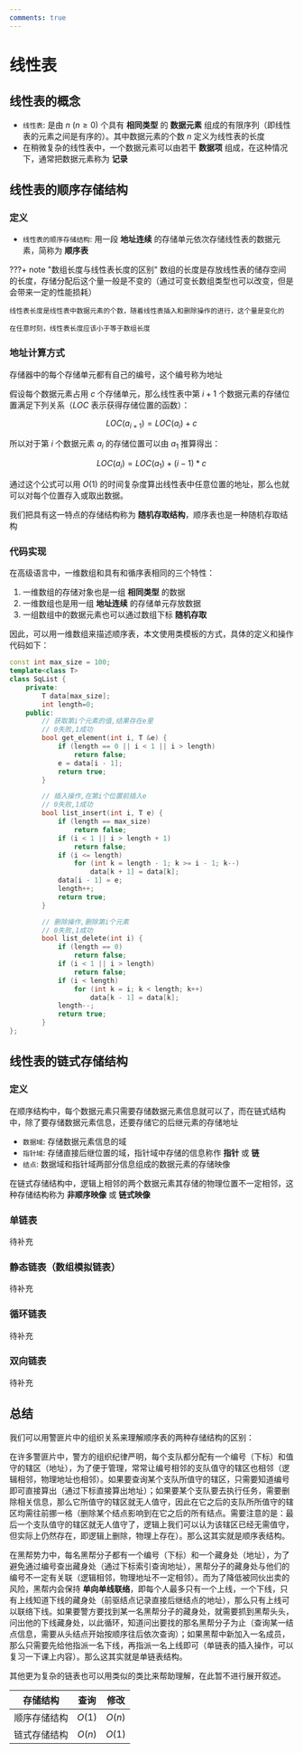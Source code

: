 ```yaml
---
comments: true
---
```


# 线性表

## 线性表的概念

- `线性表`: 是由 $n\ (n\ge0)$ 个具有 **相同类型** 的 **数据元素** 组成的有限序列（即线性表的元素之间是有序的）。其中数据元素的个数 $n$ 定义为线性表的长度
- 在稍微复杂的线性表中，一个数据元素可以由若干 **数据项** 组成，在这种情况下，通常把数据元素称为 **记录**

## 线性表的顺序存储结构

### 定义

- `线性表的顺序存储结构`: 用一段 **地址连续** 的存储单元依次存储线性表的数据元素，简称为 **顺序表**

???+ note "数组长度与线性表长度的区别"
    数组的长度是存放线性表的储存空间的长度，存储分配后这个量一般是不变的（通过可变长数组类型也可以改变，但是会带来一定的性能损耗）

    线性表长度是线性表中数据元素的个数，随着线性表插入和删除操作的进行，这个量是变化的
    
    在任意时刻，线性表长度应该小于等于数组长度

### 地址计算方式

存储器中的每个存储单元都有自己的编号，这个编号称为地址

假设每个数据元素占用 $c$ 个存储单元，那么线性表中第 $i+1$ 个数据元素的存储位置满足下列关系（$LOC$ 表示获得存储位置的函数）：

$$LOC(a_{i+1})=LOC(a_{i})+c$$

所以对于第 $i$ 个数据元素 $a_{i}$ 的存储位置可以由 $a_{1}$ 推算得出：

$$LOC(a_{i})=LOC(a_{1})+(i-1)*c$$

通过这个公式可以用 $O(1)$ 的时间复杂度算出线性表中任意位置的地址，那么也就可以对每个位置存入或取出数据。

我们把具有这一特点的存储结构称为 **随机存取结构**，顺序表也是一种随机存取结构

### 代码实现

在高级语言中，一维数组和具有和循序表相同的三个特性：

1. 一维数组的存储对象也是一组 **相同类型** 的数据
2. 一维数组也是用一组 **地址连续** 的存储单元存放数据
3. 一组数组中的数据元素也可以通过数组下标 **随机存取**


因此，可以用一维数组来描述顺序表，本文使用类模板的方式，具体的定义和操作代码如下：

```cpp linenums="1"
const int max_size = 100;
template<class T>
class SqList {
	private:
		T data[max_size];
		int length=0;
	public:
		// 获取第i个元素的值,结果存在e里
		// 0失败,1成功
		bool get_element(int i, T &e) {
			if (length == 0 || i < 1 || i > length)
				return false;
			e = data[i - 1];
			return true;
		}

		// 插入操作,在第i个位置前插入e
		// 0失败,1成功
		bool list_insert(int i, T e) {
			if (length == max_size)
				return false;
			if (i < 1 || i > length + 1)
				return false;
			if (i <= length)
				for (int k = length - 1; k >= i - 1; k--)
					data[k + 1] = data[k];
			data[i - 1] = e;
			length++;
			return true;
		}

		// 删除操作,删除第i个元素
		// 0失败,1成功
		bool list_delete(int i) {
			if (length == 0)
				return false;
			if (i < 1 || i > length)
				return false;
			if (i < length)
				for (int k = i; k < length; k++)
					data[k - 1] = data[k];
			length--;
			return true;
		}
};
```

## 线性表的链式存储结构

### 定义

在顺序结构中，每个数据元素只需要存储数据元素信息就可以了，而在链式结构中，除了要存储数据元素信息，还要存储它的后继元素的存储地址

- `数据域`: 存储数据元素信息的域
- `指针域`: 存储直接后继位置的域，指针域中存储的信息称作 **指针** 或 **链**
- `结点`: 数据域和指针域两部分信息组成的数据元素的存储映像

在链式存储结构中，逻辑上相邻的两个数据元素其存储的物理位置不一定相邻，这种存储结构称为 **非顺序映像** 或 **链式映像**

### 单链表

待补充

### 静态链表（数组模拟链表）

待补充

### 循环链表

待补充

### 双向链表

待补充

## 总结

我们可以用警匪片中的组织关系来理解顺序表的两种存储结构的区别：

在许多警匪片中，警方的组织纪律严明，每个支队都分配有一个编号（下标）和值守的辖区（地址），为了便于管理，常常让编号相邻的支队值守的辖区也相邻（逻辑相邻，物理地址也相邻）。如果要查询某个支队所值守的辖区，只需要知道编号即可直接算出（通过下标直接算出地址）；如果要某个支队要去执行任务，需要删除相关信息，那么它所值守的辖区就无人值守，因此在它之后的支队所所值守的辖区均需往前挪一格（删除某个结点影响到在它之后的所有结点。需要注意的是：最后一个支队值守的辖区就无人值守了，逻辑上我们可以认为该辖区已经无需值守，但实际上仍然存在，即逻辑上删除，物理上存在）。那么这其实就是顺序表结构。

在黑帮势力中，每名黑帮分子都有一个编号（下标）和一个藏身处（地址），为了避免通过编号查出藏身处（通过下标索引查询地址），黑帮分子的藏身处与他们的编号不一定有关联（逻辑相邻，物理地址不一定相邻）。而为了降低被同伙出卖的风险，黑帮内会保持 **单向单线联络**，即每个人最多只有一个上线，一个下线，只有上线知道下线的藏身处（前驱结点记录直接后继结点的地址），那么只有上线可以联络下线。如果要警方要找到某一名黑帮分子的藏身处，就需要抓到黑帮头头，问出他的下线藏身处，以此循环，知道问出要找的那名黑帮分子为止（查询某一结点信息，需要从头结点开始按顺序往后依次查询）；如果黑帮中新加入一名成员，那么只需要先给他指派一名下线，再指派一名上线即可（单链表的插入操作，可以复习一下课上内容）。那么这其实就是单链表结构。

其他更为复杂的链表也可以用类似的类比来帮助理解，在此暂不进行展开叙述。

| 存储结构   | 查询  | 修改  |
|:------------:|:------:|:------:|
| 顺序存储结构 | $O(1)$ | $O(n)$ |
| 链式存储结构 | $O(n)$ | $O(1)$ |